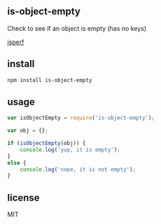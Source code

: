 is-object-empty
---------------

Check to see if an object is empty (has no keys)

[jsperf](http://jsperf.com/check-if-object-is-empty)

install
-------

```bash
npm install is-object-empty
```

usage
-----

```js
var isObjectEmpty = require('is-object-empty');

var obj = {};

if (isObjectEmpty(obj)) {
    console.log('yup, it is empty');
}
else {
    console.log('nope, it is not empty');
}
```

license
-------

MIT

